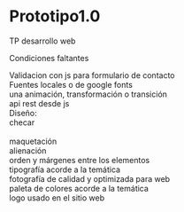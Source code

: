 # Prototipo1.0
TP desarrollo web

Condiciones faltantes

Validacion con js para formulario de contacto
<br>
Fuentes locales o de google fonts
<br>
una animación, transformación o transición
<br>
api rest desde js
<br>
Diseño: <br>checar<br>
        <br>maquetación
	<br>			alienación
		<br>		orden y márgenes entre los elementos
			<br>	tipografía acorde a la temática
				<br>fotografía de calidad y optimizada para web
				<br>paleta de colores acorde a la temática
				<br>logo usado en el sitio web
